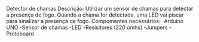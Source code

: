 Detector de chamas Descrição: Utilizar um sensor de chamas para detectar a presença de fogo. Quando a chama for detectada, uma LED vai piscar para sinalizar a presença de fogo. Compomentes necessários: -Arduíno UNO -Sensor de chamas -LED -Resisitores (220 omhs) -Jumpers -Protoboard
